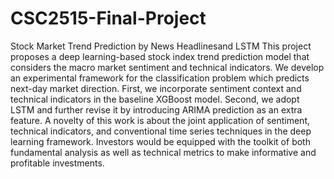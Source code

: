 # CSC2515-Final-Project
Stock Market Trend Prediction by News Headlinesand LSTM
This project proposes a deep learning-based stock index trend prediction model that considers the macro market sentiment and technical indicators. We develop an experimental framework for the classification problem which predicts next-day market direction. First, we incorporate sentiment context and technical indicators in the baseline XGBoost model. Second, we adopt LSTM and further revise it by introducing ARIMA prediction as an extra feature. A novelty of this work is about the joint application of sentiment, technical indicators, and conventional time series techniques in the deep learning framework. Investors would be equipped with the toolkit of both fundamental analysis as well as technical metrics to make informative and profitable investments.
